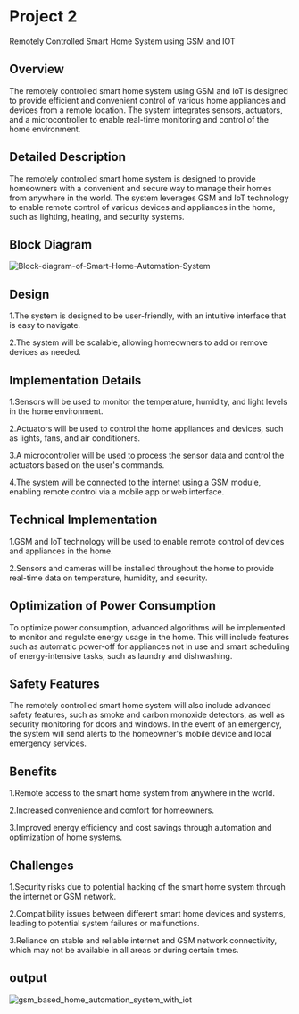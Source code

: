 
# Project 2
Remotely Controlled Smart Home System using GSM and IOT
## Overview
The remotely controlled smart home system using GSM and IoT is designed to provide efficient and convenient control of various home appliances and devices from a remote location. The system integrates sensors, actuators, and a microcontroller to enable real-time monitoring and control of the home environment.
## Detailed Description
The remotely controlled smart home system is designed to provide homeowners with a convenient and secure way to manage their homes from anywhere in the world. The system leverages GSM and IoT technology to enable remote control of various devices and appliances in the home, such as lighting, heating, and security systems.
## Block Diagram
![Block-diagram-of-Smart-Home-Automation-System](https://github.com/Thisisteja/PROJECT-2/assets/140914817/0c24b2df-55e8-469a-83a4-bc9101c48bc4)

## Design
1.The system is designed to be user-friendly, with an intuitive interface that is easy to navigate.

2.The system will be scalable, allowing homeowners to add or remove devices as needed.

## Implementation Details
1.Sensors will be used to monitor the temperature, humidity, and light levels in the home environment.

2.Actuators will be used to control the home appliances and devices, such as lights, fans, and air conditioners.

3.A microcontroller will be used to process the sensor data and control the actuators based on the user's commands.

4.The system will be connected to the internet using a GSM module, enabling remote control via a mobile app or web interface.

## Technical Implementation
1.GSM and IoT technology will be used to enable remote control of devices and appliances in the home.

2.Sensors and cameras will be installed throughout the home to provide real-time data on temperature, humidity, and security.

## Optimization of Power Consumption
To optimize power consumption, advanced algorithms will be implemented to monitor and regulate energy usage in the home. This will include features such as automatic power-off for appliances not in use and smart scheduling of energy-intensive tasks, such as laundry and dishwashing.
## Safety Features
The remotely controlled smart home system will also include advanced safety features, such as smoke and carbon monoxide detectors, as well as security monitoring for doors and windows. In the event of an emergency, the system will send alerts to the homeowner's mobile device and local emergency services.
## Benefits
1.Remote access to the smart home system from anywhere in the world.

2.Increased convenience and comfort for homeowners.

3.Improved energy efficiency and cost savings through automation and optimization of home systems.

## Challenges
1.Security risks due to potential hacking of the smart home system through the internet or GSM network.

2.Compatibility issues between different smart home devices and systems, leading to potential system failures or malfunctions.

3.Reliance on stable and reliable internet and GSM network connectivity, which may not be available in all areas or during certain times.

## output
![gsm_based_home_automation_system_with_iot](https://github.com/Thisisteja/PROJECT-2/assets/140914817/78a25a39-9367-4a43-9987-be97ee7da9f6)

